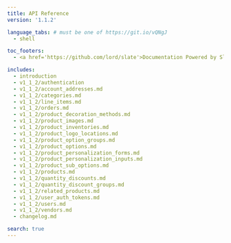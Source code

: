 ```yaml
---
title: API Reference
version: '1.1.2'

language_tabs: # must be one of https://git.io/vQNgJ
  - shell

toc_footers:
  - <a href='https://github.com/lord/slate'>Documentation Powered by Slate</a>

includes:
  - introduction
  - v1_1_2/authentication
  - v1_1_2/account_addresses.md
  - v1_1_2/categories.md
  - v1_1_2/line_items.md
  - v1_1_2/orders.md
  - v1_1_2/product_decoration_methods.md
  - v1_1_2/product_images.md
  - v1_1_2/product_inventories.md
  - v1_1_2/product_logo_locations.md
  - v1_1_2/product_option_groups.md
  - v1_1_2/product_options.md
  - v1_1_2/product_personalization_forms.md
  - v1_1_2/product_personalization_inputs.md
  - v1_1_2/product_sub_options.md
  - v1_1_2/products.md
  - v1_1_2/quantity_discounts.md
  - v1_1_2/quantity_discount_groups.md
  - v1_1_2/related_products.md
  - v1_1_2/user_auth_tokens.md
  - v1_1_2/users.md
  - v1_1_2/vendors.md
  - changelog.md

search: true
---
```

